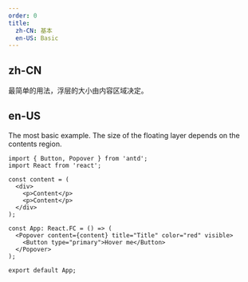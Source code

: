 ```yaml
---
order: 0
title:
  zh-CN: 基本
  en-US: Basic
---
```


## zh-CN

最简单的用法，浮层的大小由内容区域决定。

## en-US

The most basic example. The size of the floating layer depends on the contents region.

```tsx
import { Button, Popover } from 'antd';
import React from 'react';

const content = (
  <div>
    <p>Content</p>
    <p>Content</p>
  </div>
);

const App: React.FC = () => (
  <Popover content={content} title="Title" color="red" visible>
    <Button type="primary">Hover me</Button>
  </Popover>
);

export default App;
```

<style>
.ant-popover-content p {
  margin: 0;
}
</style>
